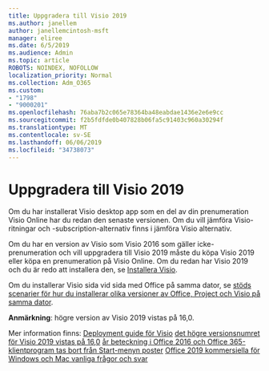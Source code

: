 ```yaml
---
title: Uppgradera till Visio 2019
ms.author: janellem
author: janellemcintosh-msft
manager: eliree
ms.date: 6/5/2019
ms.audience: Admin
ms.topic: article
ROBOTS: NOINDEX, NOFOLLOW
localization_priority: Normal
ms.collection: Adm_O365
ms.custom:
- "1798"
- "9000201"
ms.openlocfilehash: 76aba7b2c065e78364ba48eabdae1436e2e6e9cc
ms.sourcegitcommit: f2b5fdfde0b407828b06fa5c91403c960a30294f
ms.translationtype: MT
ms.contentlocale: sv-SE
ms.lasthandoff: 06/06/2019
ms.locfileid: "34738073"
---
```

# <a name="upgrade-to-visio-2019"></a>Uppgradera till Visio 2019

Om du har installerat Visio desktop app som en del av din prenumeration Visio Online har du redan den senaste versionen. Om du vill jämföra Visio-ritningar och -subscription-alternativ finns i jämföra Visio alternativ.

Om du har en version av Visio som Visio 2016 som gäller icke-prenumeration och vill uppgradera till Visio 2019 måste du köpa Visio 2019 eller köpa en prenumeration på Visio Online. Om du redan har Visio 2019 och du är redo att installera den, se [Installera Visio](https://support.office.com/article/f98f21e3-aa02-4827-9167-ddab5b025710?wt.mc_id=OfficeAdm_ClientDIA_Alchemy1798). 

Om du installerar Visio sida vid sida med Office på samma dator, se [stöds scenarier för hur du installerar olika versioner av Office, Project och Visio på samma dator](https://docs.microsoft.com/deployoffice/install-different-office-visio-and-project-versions-on-the-same-computer).

**Anmärkning**: högre version av Visio 2019 vistas på 16,0.

Mer information finns: [Deployment guide för Visio](https://docs.microsoft.com/deployoffice/deployment-guide-for-visio)
[det högre versionsnumret för Visio 2019 vistas på 16,0](https://docs.microsoft.com/en-gb/deployoffice/office2019/overview#whats-stayed-the-same-in-office-2019)
[år beteckning i Office 2016 och Office 365-klientprogram tas bort från Start-menyn poster](https://support.office.com/article/8fe5e052-76d2-49de-af30-2e84ed3da907?wt.mc_id=OfficeAdm_ClientDIA_Alchemy1798) 
 [Office 2019 kommersiella för Windows och Mac vanliga frågor och svar](https://support.microsoft.com/help/4133312) 
